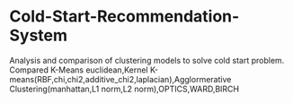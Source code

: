 # Cold-Start-Recommendation-System
Analysis and comparison of clustering models to solve cold start problem.
Compared K-Means euclidean,Kernel K-means(RBF,chi,chi2,additive_chi2,laplacian),Agglormerative Clustering(manhattan,L1 norm,L2 norm),OPTICS,WARD,BIRCH
